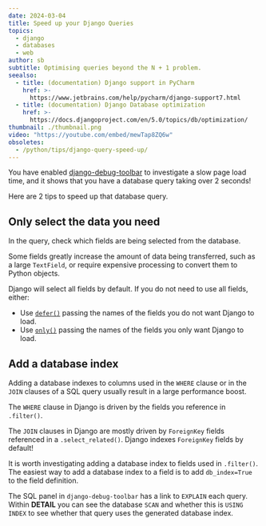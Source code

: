 ```yaml
---
date: 2024-03-04
title: Speed up your Django Queries
topics:
  - django
  - databases
  - web
author: sb
subtitle: Optimising queries beyond the N + 1 problem.
seealso:
  - title: (documentation) Django support in PyCharm
    href: >-
      https://www.jetbrains.com/help/pycharm/django-support7.html
  - title: (documentation) Django Database optimization
    href: >-
      https://docs.djangoproject.com/en/5.0/topics/db/optimization/
thumbnail: ./thumbnail.png
video: "https://youtube.com/embed/mewTap8ZQ6w"
obsoletes:
  - /python/tips/django-query-speed-up/
---
```


You have enabled [django-debug-toolbar](https://django-debug-toolbar.readthedocs.io/en/latest/installation.html) to investigate a slow page load time, and it shows that you have a database query taking over 2 seconds!

Here are 2 tips to speed up that database query.

## Only select the data you need

In the query, check which fields are being selected from the database.

Some fields greatly increase the amount of data being transferred, such as a large `TextField`, or require expensive processing to convert them to Python objects.

Django will select all fields by default. If you do not need to use all fields, either:

- Use [`defer()`](https://docs.djangoproject.com/en/5.0/ref/models/querysets/#django.db.models.query.QuerySet.defer) passing the names of the fields you do not want Django to load.
- Use [`only()`](https://docs.djangoproject.com/en/5.0/ref/models/querysets/#only) passing the names of the fields you only want Django to load.

## Add a database index

Adding a database indexes to columns used in the `WHERE` clause or in the `JOIN` clauses of a SQL query usually result in a large performance boost.

The `WHERE` clause in Django is driven by the fields you reference in `.filter()`.

The `JOIN` clauses in Django are mostly driven by `ForeignKey` fields referenced in a `.select_related()`. Django indexes `ForeignKey` fields by default!

It is worth investigating adding a database index to fields used in `.filter()`. The easiest way to add a database index to a field is to add `db_index=True` to the field definition.

The SQL panel in `django-debug-toolbar` has a link to `EXPLAIN` each query. Within **DETAIL** you can see the database `SCAN` and whether this is `USING INDEX` to see whether that query uses the generated database index.
